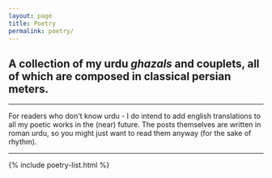 ```yaml
---
layout: page
title: Poetry
permalink: poetry/
---
```


## A collection of my urdu *ghazals* and couplets, all of which are composed in classical persian meters. 

***

For readers who don't know urdu - I do intend to add english translations to all my poetic works in the (near) future. The posts themselves are written in roman urdu, so you might just want to read them anyway (for the sake of rhythm).

***
{% include poetry-list.html %}